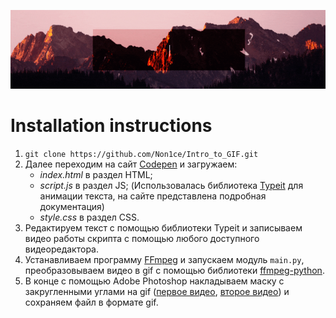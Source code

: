 
![](https://github.com/Non1ce/Image_Non1ce/blob/no_nice/GIF.gif)

# Installation instructions
1) `git clone https://github.com/Non1ce/Intro_to_GIF.git`
2) Далее переходим на сайт [Codepen](https://codepen.io) и загружаем:
   * *index.html* в раздел HTML;
   * *script.js* в раздел JS; (Использовалась библиотека [Typeit](https://typeitjs.com) для анимации текста, на сайте представлена подробная документация)
   * *style.css* в раздел CSS. 
3) Редактируем текст с помощью библиотеки Typeit и записываем видео работы скрипта с помощью любого доступного видеоредактора.
4) Устанавливаем программу [FFmpeg](https://ffmpeg.org) и запускаем модуль `main.py`, преобразовываем видео в gif с помощью библиотеки [ffmpeg-python](https://github.com/kkroening/ffmpeg-python). 
5) В конце с помощью Adobe Photoshop накладываем маску с закругленными углами на gif ([первое видео](https://www.youtube.com/watch?v=Ppdb6iodDgI), [второе видео](https://www.youtube.com/watch?v=6YoX8Soz7_8)) и сохраняем файл в формате gif.
